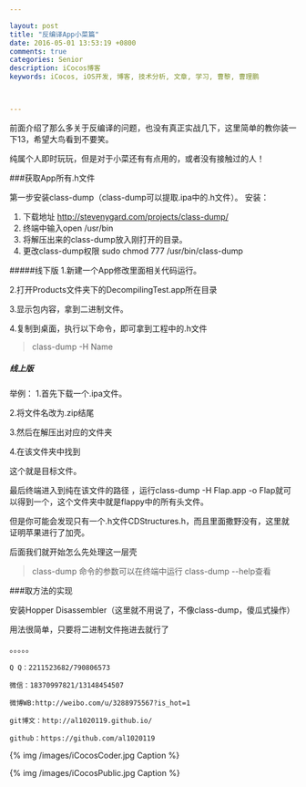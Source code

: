 ```yaml
---

layout: post
title: "反编译App小菜篇"
date: 2016-05-01 13:53:19 +0800
comments: true
categories: Senior
description: iCocos博客
keywords: iCocos, iOS开发, 博客, 技术分析, 文章, 学习, 曹黎, 曹理鹏



---  
```



前面介绍了那么多关于反编译的问题，也没有真正实战几下，这里简单的教你装一下13，希望大鸟看到不要笑。

纯属个人即时玩玩，但是对于小菜还有有点用的，或者没有接触过的人！



<!--more-->



###获取App所有.h文件

第一步安装class-dump（class-dump可以提取.ipa中的.h文件）。
安装：
1. 下载地址 http://stevenygard.com/projects/class-dump/
2. 终端中输入open /usr/bin
3. 将解压出来的class-dump放入刚打开的目录。     
4. 更改class-dump权限     sudo chmod 777 /usr/bin/class-dump

#####线下版
1.新建一个App修改里面相关代码运行。
 
2.打开Products文件夹下的DecompilingTest.app所在目录

3.显示包内容，拿到二进制文件。

4.复制到桌面，执行以下命令，即可拿到工程中的.h文件

>class-dump -H Name

##### 线上版


举例：
1.首先下载一个.ipa文件。
 
2.将文件名改为.zip结尾

3.然后在解压出对应的文件夹

4.在该文件夹中找到

这个就是目标文件。


最后终端进入到纯在该文件的路径 ，运行class-dump -H Flap.app -o Flap就可以得到一个，这个文件夹中就是flappy中的所有头文件。

但是你可能会发现只有一个.h文件CDStructures.h，而且里面撒野没有，这里就证明苹果进行了加壳。

后面我们就开始怎么先处理这一层壳

>class-dump 命令的参数可以在终端中运行 class-dump --help查看


###取方法的实现

安装Hopper Disassembler（这里就不用说了，不像class-dump，傻瓜式操作）

用法很简单，只要将二进制文件拖进去就行了

。。。。。


    Q Q：2211523682/790806573

    微信：18370997821/13148454507
    
    微博WB:http://weibo.com/u/3288975567?is_hot=1
    
	git博文：http://al1020119.github.io/
	
	github：https://github.com/al1020119


{% img /images/iCocosCoder.jpg Caption %}  

{% img /images/iCocosPublic.jpg Caption %}  